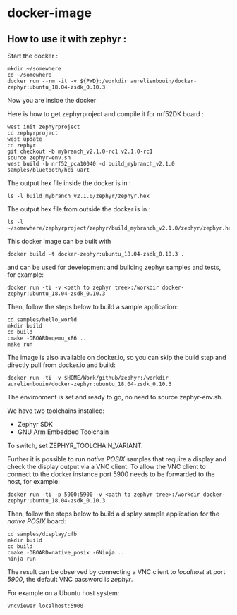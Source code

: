 # docker-image


## How to use it with zephyr :

Start the docker :

```
mkdir ~/somewhere
cd ~/somewhere
docker run --rm -it -v ${PWD}:/workdir aurelienbouin/docker-zephyr:ubuntu_18.04-zsdk_0.10.3
```

Now you are inside the docker

Here is how to get zephyrproject and compile it for nrf52DK board :

```
west init zephyrproject
cd zephyrproject
west update
cd zephyr
git checkout -b mybranch_v2.1.0-rc1 v2.1.0-rc1
source zephyr-env.sh
west build -b nrf52_pca10040 -d build_mybranch_v2.1.0 samples/bluetooth/hci_uart
```

The output hex file inside the docker is in :

```
ls -l build_mybranch_v2.1.0/zephyr/zephyr.hex
```

The output hex file from outside the docker is in :

```
ls -l ~/somewhere/zephyrproject/zephyr/build_mybranch_v2.1.0/zephyr/zephyr.hex
```



This docker image can be built with

```
docker build -t docker-zephyr:ubuntu_18.04-zsdk_0.10.3 .
```

and can be used for development and building zephyr samples and tests,
for example:

```
docker run -ti -v <path to zephyr tree>:/workdir docker-zephyr:ubuntu_18.04-zsdk_0.10.3
```

Then, follow the steps below to build a sample application:

```
cd samples/hello_world
mkdir build
cd build
cmake -DBOARD=qemu_x86 ..
make run
```

The image is also available on docker.io, so you can skip the build step
and directly pull from docker.io and build:

```
docker run -ti -v $HOME/Work/github/zephyr:/workdir aurelienbouin/docker-zephyr:ubuntu_18.04-zsdk_0.10.3
```

The environment is set and ready to go, no need to source zephyr-env.sh.

We have two toolchains installed:
- Zephyr SDK
- GNU Arm Embedded Toolchain

To switch, set ZEPHYR_TOOLCHAIN_VARIANT.

Further it is possible to run _native POSIX_ samples that require a display
and check the display output via a VNC client. To allow the VNC client to
connect to the docker instance port 5900 needs to be forwarded to the host,
for example:

```
docker run -ti -p 5900:5900 -v <path to zephyr tree>:/workdir docker-zephyr:ubuntu_18.04-zsdk_0.10.3
```

Then, follow the steps below to build a display sample application for the
_native POSIX_ board:

```
cd samples/display/cfb
mkdir build
cd build
cmake -DBOARD=native_posix -GNinja ..
ninja run
```

The result can be observed by connecting a VNC client to _localhost_ at port
_5900_, the default VNC password is _zephyr_.

For example on a Ubuntu host system:

```
vncviewer localhost:5900
```



